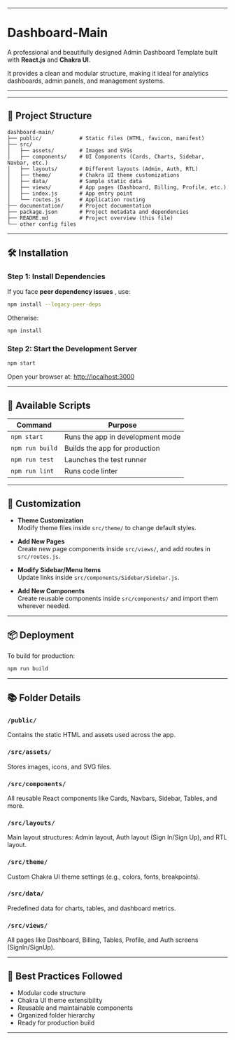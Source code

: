 
---

#  Dashboard-Main

A professional and beautifully designed Admin Dashboard Template built with **React.js** and **Chakra UI**.

It provides a clean and modular structure, making it ideal for analytics dashboards, admin panels, and management systems.

---



---

## 📂 Project Structure

```
dashboard-main/
├── public/            # Static files (HTML, favicon, manifest)
├── src/
│   ├── assets/        # Images and SVGs
│   ├── components/    # UI Components (Cards, Charts, Sidebar, Navbar, etc.)
│   ├── layouts/       # Different layouts (Admin, Auth, RTL)
│   ├── theme/         # Chakra UI theme customizations
│   ├── data/          # Sample static data
│   ├── views/         # App pages (Dashboard, Billing, Profile, etc.)
│   ├── index.js       # App entry point
│   └── routes.js      # Application routing
├── documentation/     # Project documentation
├── package.json       # Project metadata and dependencies
├── README.md          # Project overview (this file)
└── other config files
```

---

## 🛠️ Installation



### Step 1: Install Dependencies

If you face **peer dependency issues** , use:

```bash
npm install --legacy-peer-deps
```

Otherwise:

```bash
npm install
```

### Step 2: Start the Development Server

```bash
npm start
```

Open your browser at: [http://localhost:3000](http://localhost:3000)

---

## 📜 Available Scripts

| Command             | Purpose                                      |
| ------------------- | -------------------------------------------- |
| `npm start`         | Runs the app in development mode             |
| `npm run build`     | Builds the app for production                |
| `npm run test`      | Launches the test runner                     |
| `npm run lint`      | Runs code linter                             |

---

## 🎨 Customization

- **Theme Customization**  
  Modify theme files inside `src/theme/` to change default styles.

- **Add New Pages**  
  Create new page components inside `src/views/`, and add routes in `src/routes.js`.

- **Modify Sidebar/Menu Items**  
  Update links inside `src/components/Sidebar/Sidebar.js`.

- **Add New Components**  
  Create reusable components inside `src/components/` and import them wherever needed.

---

## 📦 Deployment

To build for production:

```bash
npm run build
```



---

## 📚 Folder Details

### `/public/`
Contains the static HTML and assets used across the app.

### `/src/assets/`
Stores images, icons, and SVG files.

### `/src/components/`
All reusable React components like Cards, Navbars, Sidebar, Tables, and more.

### `/src/layouts/`
Main layout structures: Admin layout, Auth layout (Sign In/Sign Up), and RTL layout.

### `/src/theme/`
Custom Chakra UI theme settings (e.g., colors, fonts, breakpoints).

### `/src/data/`
Predefined data for charts, tables, and dashboard metrics.

### `/src/views/`
All pages like Dashboard, Billing, Tables, Profile, and Auth screens (SignIn/SignUp).

---

## 🧹 Best Practices Followed

- Modular code structure
- Chakra UI theme extensibility
- Reusable and maintainable components
- Organized folder hierarchy
- Ready for production build

---

